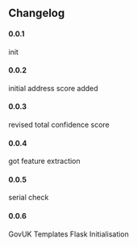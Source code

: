 ## Changelog

#### 0.0.1 
init

#### 0.0.2
initial address score added

#### 0.0.3
revised total confidence score

#### 0.0.4
got feature extraction

#### 0.0.5
serial check

#### 0.0.6
GovUK Templates
Flask Initialisation
